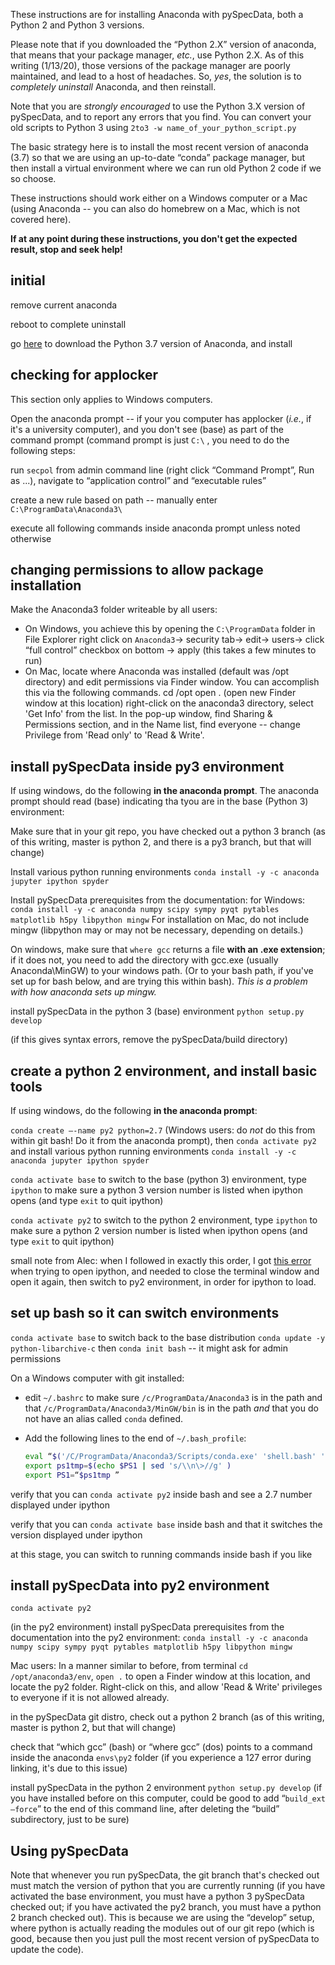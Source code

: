 These instructions are for installing Anaconda with pySpecData,
both a Python 2 and Python 3 versions.

Please note that if you downloaded the “Python 2.X” version of anaconda,
that means that your package manager, *etc.*, use Python 2.X.
As of this writing (1/13/20), those versions of the package manager are poorly
maintained, and lead to a host of headaches.
So, *yes*, the solution is to *completely uninstall* Anaconda, and then reinstall.

Note that you are *strongly encouraged* to use the Python 3.X version of
pySpecData, and to report any errors that you find.
You can convert your old scripts to Python 3 using ``2to3 -w name_of_your_python_script.py``

The basic strategy here is to install the most recent version of
anaconda (3.7) so that we are using an up-to-date “conda” package
manager, but then install a virtual environment where we can run old
Python 2 code if we so choose.

These instructions should work either on a Windows computer or a Mac (using
Anaconda -- you can also do homebrew on a Mac, which is not covered here).

**If at any point during these instructions, you don't get the expected result, stop and seek help!**

## initial

remove current anaconda

reboot to complete uninstall

go [here](https://www.anaconda.com/distribution/) to download the Python
3.7 version of Anaconda, and install

## checking for applocker

This section only applies to Windows computers.

Open the anaconda prompt -- if your you computer has applocker (*i.e.*,
if it's a university computer), and you don't see (base) as part of the
command prompt (command prompt is just `C:\` , you need to do the
following steps:

run ``secpol`` from admin command line (right click “Command Prompt”, Run as ...), navigate to “application control”
and “executable rules”


create a new rule based on path -- manually enter
`C:\ProgramData\Anaconda3\`

execute all following commands inside anaconda prompt unless noted
otherwise

## changing permissions to allow package installation

Make the Anaconda3 folder writeable by all users:
*   On Windows, you achieve this by
    opening the
    `C:\ProgramData` folder in File Explorer right click on
    `Anaconda3`→ security tab→ edit→
    users→ click “full control” checkbox on bottom →
    apply (this takes a few minutes to run)
*   On Mac, locate where Anaconda was installed (default was /opt directory) and edit permissions via Finder window.
    You can accomplish this via the following commands.  cd /opt open . (open
    new Finder window at this location) right-click on the anaconda3 directory,
    select 'Get Info' from the list. In the pop-up window, find Sharing &
    Permissions section, and in the Name list, find everyone -- change
    Privilege from 'Read only' to 'Read & Write'.

## install pySpecData inside py3 environment

If using windows, do the following **in the anaconda prompt**.  The anaconda prompt should read (base) indicating tha tyou are in the base (Python 3) environment:

Make sure that in your git repo, you have checked out a python 3 branch (as of this
writing, master is python 2, and there is a py3 branch, but that will
change)

Install various python running environments
`conda install -y -c anaconda jupyter ipython spyder`

Install pySpecData prerequisites from the documentation:
for Windows: `conda install -y -c anaconda numpy scipy sympy pyqt pytables matplotlib h5py libpython mingw`
For installation on Mac, do not include mingw
(libpython may or may not be necessary, depending on details.)

On windows, make sure that `where gcc` returns a file **with an .exe extension**; if it does not, you need to add the directory with gcc.exe (usually Anaconda\MinGW) to your windows path.
(Or to your bash path, if you've set up for bash below, and are trying this within bash).
*This is a problem with how anaconda sets up mingw.*

install pySpecData in the python 3 (base) environment
`python setup.py develop`

(if this gives syntax errors, remove the pySpecData/build directory)

## create a python 2 environment, and install basic tools 

If using windows, do the following **in the anaconda prompt**:

`conda create –-name py2 python=2.7` (Windows users: do *not* do this from within git
bash! Do it from the anaconda prompt), then `conda activate py2` and install various python running
environments `conda install -y -c anaconda jupyter ipython spyder`

``conda activate base``
to switch to the base (python 3)
environment,
type ``ipython`` to make sure a python 3 version number is listed when ipython opens (and type ``exit`` to quit ipython)

``conda activate py2``
to switch to the python 2
environment,
type ``ipython`` to make sure a python 2 version number is listed when ipython opens (and type ``exit`` to quit ipython)

small note from Alec: when I followed in exactly this order, I got [this error](https://github.com/conda/conda/issues/5448) when trying to open ipython, and needed to close the terminal window and open it again, then switch to py2 environment, in order for ipython to load.

## set up bash so it can switch environments

`conda activate base` to switch back to the base distribution
`conda update -y python-libarchive-c` then `conda init bash` -- it might
ask for admin permissions

On a Windows computer with git installed:
*   edit `~/.bashrc` to make sure `/c/ProgramData/Anaconda3` is in the path
    and that `/c/ProgramData/Anaconda3/MinGW/bin` is in the path
    *and* that you do not have an alias called `conda` defined.
*   Add the following lines to the end of `~/.bash_profile`:

    ~~~sh
    eval “$('/C/ProgramData/Anaconda3/Scripts/conda.exe' 'shell.bash' 'hook')”
    export ps1tmp=$(echo $PS1 | sed 's/\\n\>//g' )
    export PS1=“$ps1tmp ”
    ~~~

verify that you can `conda activate py2` inside bash and see a 2.7
number displayed under ipython

verify that you can `conda activate base` inside bash and that it
switches the version displayed under ipython

at this stage, you can switch to running commands inside bash if you
like

## install pySpecData into py2 environment

``conda activate py2``

(in the py2 environment) install pySpecData prerequisites from the documentation into the py2
environment:
`conda install -y -c anaconda numpy scipy sympy pyqt pytables matplotlib h5py libpython mingw`

Mac users: In a manner similar to before, from terminal ``cd /opt/anaconda3/env``,
``open .`` to open a Finder window at this location, and locate the py2 folder.
Right-click on this, and allow 'Read & Write' privileges to everyone if it is
not allowed already.

in the pySpecData git distro, check out a python 2 branch (as of
this writing, master is python 2, but that will change)

check that “which gcc” (bash) or “where gcc” (dos) points to a command
inside the anaconda `envs\py2` folder (if you experience a 127 error
during linking, it's due to this issue)

install pySpecData in the python 2 environment
``python setup.py develop`` (if you have installed before on this
computer, could be good to add “`build_ext –force`” to the end of this
command line, after deleting the “build” subdirectory, just to be sure)

## Using pySpecData

Note that whenever you run pySpecData, the git branch that's checked out must match the version of python that you are currently running
(if you have activated the base environment, you must have a python 3
pySpecData checked out; if you have activated the py2 branch, you must have a
python 2 branch checked out).
This is because we are using the “develop” setup, where python is actually reading the modules out of our git repo (which is good, because then you just pull the most recent version of pySpecData to update the code).

